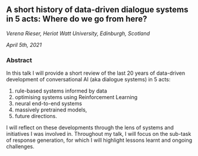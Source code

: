 ## A short history of data-driven dialogue systems in 5 acts: Where do we go from here?

*Verena Rieser, Heriot Watt University, Edinburgh, Scotland*

*April 5th, 2021*

### Abstract

In this talk I will provide a short review of the last 20 years of data-driven development of conversational AI (aka dialogue systems) in 5 acts:

1) rule-based systems informed by data
2) optimising systems using Reinforcement Learning
3) neural end-to-end systems
4) massively pretrained models,
5) future directions.

I will reflect on these developments through the lens of systems and initiatives I was involved in.
Throughout my talk, I will focus on the sub-task of response generation, for which I will highlight lessons learnt and ongoing challenges. 

